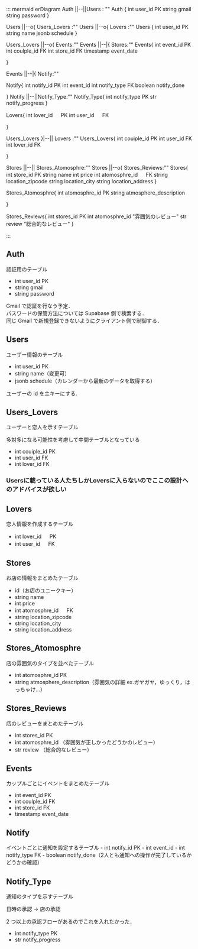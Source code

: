 ::: mermaid
erDiagram
Auth ||--||Users : ""
Auth {
int user_id PK
string gmail
string password
}

Users ||--o{ Users_Lovers :""
Users ||--o{ Lovers :""
Users {
int user_id PK
string name
jsonb schedule
}

Users_Lovers ||--o{ Events:""
Events ||--|{ Stores:""
Events{
int event_id PK
int coulple_id FK
int store_id FK
timestamp event_date

}

Events ||--|{ Notify:""

Notify{
int notify_id PK
int event_id
int notify_type FK
boolean notify_done

}
Notify ||--||Notify_Type:""
Notify_Type{
int notify_type PK
str notify_progress
}

Lovers{
int lover_id 　 PK
int user_id 　 FK

}

Users_Lovers }|--|| Lovers :""
Users_Lovers{
int couiple_id PK
int user_id FK
int lover_id FK

}

Stores ||--|| Stores_Atomosphre:""
Stores ||--o{ Stores_Reviews:""
Stores{
int store_id PK
string name
int price
int atomosphre_id 　 FK
string location_zipcode
string location_city
string location_address
}

Stores_Atomosphre{
int atomosphre_id PK
string atmosphere_description

}

Stores_Reviews{
int stores_id PK
int atomosphre_id "雰囲気のレビュー"
str review "総合的なレビュー"
}

:::

<h2>Auth</h2>
認証用のテーブル

- int user_id PK
- string gmail
- string password

Gmail で認証を行なう予定．<br />
パスワードの保管方法については Supabase 側で検索する．<br />
同じ Gmail で新規登録できないようにクライアント側で制御する．

<h2>Users</h2>
ユーザー情報のテーブル

- int user_id PK
- string name（変更可）
- jsonb schedule（カレンダーから最新のデータを取得する）

ユーザーの id を主キーにする.

<h2>Users_Lovers</h2>
ユーザーと恋人を示すテーブル

多対多になる可能性を考慮して中間テーブルとなっている

- int couiple_id PK
- int user_id FK
- int lover_id FK

<h3>Usersに載っている人たちしかLoversに入らないのでここの設計へのアドバイスが欲しい</h3>
<h2>Lovers</h2>
恋人情報を作成するテーブル

- int lover_id 　 PK
- int user_id 　 FK

<h2>Stores</h2>
お店の情報をまとめたテーブル

- id（お店のユニークキー）
- string name
- int price
- int atomosphre_id 　 FK
- string location_zipcode
- string location_city
- string location_address

<h2>Stores_Atomosphre</h2>
店の雰囲気のタイプを並べたテーブル

- int atomosphre_id PK
- string atmosphere_description（雰囲気の詳細 ex.ガヤガヤ，ゆっくり，はっちゃけ...）

<h2>Stores_Reviews</h2>
店のレビューをまとめたテーブル

- int stores_id PK
- int atomosphre_id （雰囲気が正しかったどうかのレビュー）
- str review （総合的なレビュー）

<h2>Events</h2>
カップルごとにイベントをまとめたテーブル

- int event_id PK
- int coulple_id FK
- int store_id FK
- timestamp event_date

<h2>Notify</h2>
イベントごとに通知を設定するテーブル
- int notify_id PK
- int event_id
- int notify_type FK
- boolean notify_done（2人とも通知への操作が完了しているかどうかの確認）

<h2>Notify_Type</h2>
通知のタイプを示すテーブル

日時の承認 → 店の承認

2 つ以上の承認フローがあるのでこれを入れたかった．

- int notify_type PK
- str notify_progress
